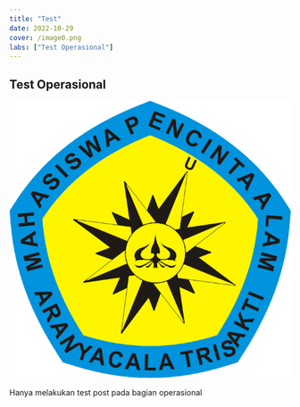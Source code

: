 ```yaml
---
title: "Test"
date: 2022-10-29
cover: /image0.png
labs: ["Test Operasional"]
---
```


Test Operasional
----------------

<div align="center">
    <img src="media/test/image0.png">
</div>

Hanya melakukan test post pada bagian operasional
